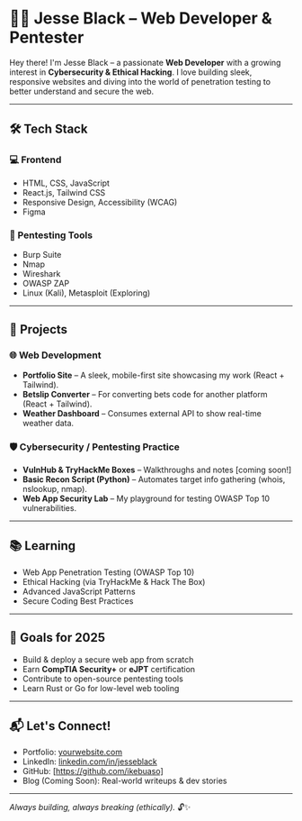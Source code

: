 # 👨‍💻 Jesse Black – Web Developer & Pentester

Hey there! I'm Jesse Black – a passionate **Web Developer** with a growing interest in **Cybersecurity & Ethical Hacking**. I love building sleek, responsive websites and diving into the world of penetration testing to better understand and secure the web.

---

## 🛠️ Tech Stack

### 💻 Frontend
- HTML, CSS, JavaScript
- React.js, Tailwind CSS
- Responsive Design, Accessibility (WCAG)
- Figma

### 🔐 Pentesting Tools
- Burp Suite
- Nmap
- Wireshark
- OWASP ZAP
- Linux (Kali), Metasploit (Exploring)

---

## 📁 Projects

### 🌐 Web Development
- **Portfolio Site** – A sleek, mobile-first site showcasing my work (React + Tailwind).
- **Betslip Converter** – For converting bets code for another platform (React + Tailwind).
- **Weather Dashboard** – Consumes external API to show real-time weather data.

### 🛡️ Cybersecurity / Pentesting Practice
- **VulnHub & TryHackMe Boxes** – Walkthroughs and notes [coming soon!]
- **Basic Recon Script (Python)** – Automates target info gathering (whois, nslookup, nmap).
- **Web App Security Lab** – My playground for testing OWASP Top 10 vulnerabilities.

---

## 📚 Learning

- Web App Penetration Testing (OWASP Top 10)
- Ethical Hacking (via TryHackMe & Hack The Box)
- Advanced JavaScript Patterns
- Secure Coding Best Practices

---

## 🧩 Goals for 2025

- Build & deploy a secure web app from scratch
- Earn **CompTIA Security+** or **eJPT** certification
- Contribute to open-source pentesting tools
- Learn Rust or Go for low-level web tooling

---

## 📬 Let's Connect!

- Portfolio: [yourwebsite.com](https://yourwebsite.com)
- LinkedIn: [linkedin.com/in/jesseblack](https://linkedin.com/in/jesseblack)
- GitHub: [https://github.com/ikebuaso]
- Blog (Coming Soon): Real-world writeups & dev stories

---

_Always building, always breaking (ethically)._ 🔓✨
